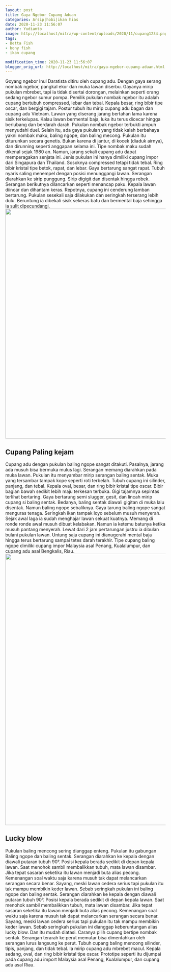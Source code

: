 ```yaml
---
layout: post
title: Gaya Ngebor Cupang Aduan
categories: Arsip|hobi|ikan hias
date: 2020-11-23 11:56:07
author: Yudianto
image: http://localhost/mitra/wp-content/uploads/2020/11/cupang1234.png
tags:
- Betta Fish
- bony fish
- ikan cupang

modification_time: 2020-11-23 11:56:07
blogger_orig_url: http://localhost/mitra/gaya-ngebor-cupang-aduan.html
---
```


Goyang ngebor Inul Daratista ditiru oleh cupang adu. Dengan gaya serang nombak ngebor, pangkal ekor dan muka lawan diserbu. Gayanya mirip pukulan mbrebet, tapi ia tidak disertai dorongan, melainkan seperti orang sedang ngebor sumur pompa.
Pemilik pukulan nombak ngebor itu adalah cupang bertubuh compressed, lebar dan tebal. Kepala besar, ring bibir tipe oscar, dan bergigi tajam. Postur tubuh itu mirip cupang adu bagan dan cupang adu Vietnam. Lawan yang diserang jarang bertahan lama karena sisik terkelupas. Kalau lawan bermental baja, luka itu terus dicecar hingga berlubang dan berdarah darah.
Pukulan nombak ngebor terbukti ampuh menyudahi duel. Selain itu, ada gaya pukulan yang tidak kalah berbahaya yakni nombak maku, baling ngope, dan baling mecong. Pukulan itu diturunkan secara genetis. Bukan karena di jantur, di kocek (diaduk airnya), dan dirunning seperti anggapan selama ini.
Tipe nombak maku sudah dikenal sejak 1980 an. Namun, jarang sekali cupang adu dapat memperagakan senjata ini. Jenis pukulan ini hanya dimiliki cupang impor dari Singapura dan Thailand. Sosoknya compressed tetapi tidak tebal. Ring bibir kristal tipe betok, rapat, dan lebar. Gaya bertarung sangat rapat. Tubuh nyaris saling menempel dengan posisi menunggangi lawan.
Serangan diarahkan ke sirip punggung. Sirip digigit dan disentak hingga robek. Serangan berikutnya dilancarkan seperti menancap paku. Kepala lawan diincar dan dihantam keras. Repotnya, cupang ini cenderung lamban bertarung. Pukulan sesekali saja dilakukan dan seringkah terserang lebih dulu. Beruntung ia dibekali sisik sekeras batu dan bermental baja sehingga ia sulit dipecundangi.
<a href="http://127.0.0.1/mitra/wp-content/uploads/2020/11/ikan-Cupang-Aduan.jpg"><img class="aligncenter wp-image-20558 size-full" src="http://127.0.0.1/mitra/wp-content/uploads/2020/11/ikan-Cupang-Aduan.jpg" alt="" width="1280" height="720" /></a>
<h2 id="cupng">Cupang Paling kejam</h2>
Cupang adu dengan pukulan baling ngope sangat ditakuti. Pasalnya, jarang ada musuh bisa bermuka mulus lagi. Serangan memang diarahkan pada muka lawan. Pukulan itu menyambar mirip serangan baling sentak. Muka yang tersambar tampak kope seperti roti terbelah.
Tubuh cupang ini silinder, panjang, dan tebal. Kepala oval, besar, dan ring bibir kristal tipe oscar. Bibir bagian bawah sedikit lebih maju terkesan terbuka. Gigi tajamnya sepintas terlihat bertaring. Gaya bertarung semi slugger, gesit, dan lincah mirip cupang si baling sentak. Bedanya, baling sentak diawali gigitan di muka lalu disentak. Namun baling ngope sebaliknya.
Gaya tarung baling ngope sangat menguras tenaga. Seringkah ikan tampak loyo sebelum musuh menyerah. Sejak awal laga ia sudah menghajar lawan sekuat kuatnya. Memang di ronde ronde awal musuh dibuat kelabakan. Namun ia ketemu batunya ketika musuh pantang menyerah. Lewat dari 2 jam pertarungan justru ia dibulan bulani pukulan lawan.
Untung saja cupang ini dianugerahi mental baja hingga terus bertarung sampai tetes darah terakhir. Tipe cupang baling ngope dimiliki cupang impor Malaysia asal Penang, Kualalumpur, dan cupang adu asal Bengkalis, Riau.
<a href="http://127.0.0.1/mitra/wp-content/uploads/2020/11/Cupang-Aduan.jpg"><img class="aligncenter wp-image-20557 size-full" src="http://127.0.0.1/mitra/wp-content/uploads/2020/11/Cupang-Aduan.jpg" alt="" width="1511" height="850" /></a>
<h2 id="Lucky">Lucky blow</h2>
Pukulan baling mencong sering dianggap enteng. Pukulan itu gabungan Baling ngope dan baling sentak. Serangan diarahkan ke kepala dengan diawali putaran tubuh 90°. Posisi kepala berada sedikit di depan kepala lawan. Saat menohok sambil membalikkan tubuh, mata lawan disambar. Jika tepat sasaran seketika itu lawan menjadi buta alias pecong. Kemenangan soal waktu saja karena musuh tak dapat melancarkan serangan secara benar.
Sayang, meski lawan cedera serius tapi pukulan itu tak mampu membikin keder lawan. Sebab seringkah pukulan ini baling ngope dan baling sentak. Serangan diarahkan ke kepala dengan diawali putaran tubuh 90°. Posisi kepala berada sedikit di depan kepala lawan. Saat menohok sambil membalikkan tubuh, mata lawan disambar. Jika tepat sasaran seketika itu lawan menjadi buta alias pecong. Kemenangan soal waktu saja karena musuh tak dapat melancarkan serangan secara benar.
Sayang, meski lawan cedera serius tapi pukulan itu tak mampu membikin keder lawan. Sebab seringkah pukulan ini dianggap keberuntungan alias lucky blow. Dan itu mudah diatasi. Caranya pilih cupang bertipe nombak sentak. Serangan terarah ke perut memutar bisa dimentahkan oleh serangan lurus langsung ke perut.
Tubuh cupang baling mencong silinder, tipis, panjang, dan tidak tebal. Ia mirip cupang adu mbrebet macul. Kepala sedang, oval, dan ring bibir kristal tipe oscar. Prototipe seperti itu dijumpai pada cupang adu import Malaysia asal Penang, Kualalumpur, dan cupang adu asal Riau.
